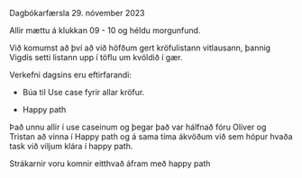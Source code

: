Dagbókarfærsla 29. nóvember 2023

Allir mættu á klukkan 09 - 10 og héldu morgunfund.


Við komumst að því að við höfðum gert kröfulistann vitlausann, þannig Vigdís setti listann upp í töflu um kvöldið í gær.

Verkefni dagsins eru eftirfarandi: 


+ Búa til Use case fyrir allar kröfur.
    
+ Happy path 

Það unnu allir í use caseinum og þegar það var hálfnað fóru Oliver og Tristan að vinna í Happy path og á sama tíma ákvöðum við sem hópur hvaða task við viljum klára í happy path.


Strákarnir voru komnir eitthvað áfram með happy path 